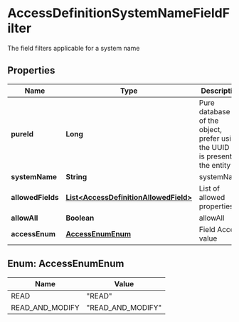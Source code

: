 

# AccessDefinitionSystemNameFieldFilter

The field filters applicable for a system name
## Properties

Name | Type | Description | Notes
------------ | ------------- | ------------- | -------------
**pureId** | **Long** | Pure database ID of the object, prefer using the UUID if it is present on the entity |  [optional] [readonly]
**systemName** | **String** | systemName | 
**allowedFields** | [**List&lt;AccessDefinitionAllowedField&gt;**](AccessDefinitionAllowedField.md) | List of allowed properties |  [optional]
**allowAll** | **Boolean** | allowAll |  [optional]
**accessEnum** | [**AccessEnumEnum**](#AccessEnumEnum) | Field Access value | 



## Enum: AccessEnumEnum

Name | Value
---- | -----
READ | &quot;READ&quot;
READ_AND_MODIFY | &quot;READ_AND_MODIFY&quot;



